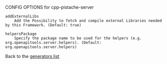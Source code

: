 CONFIG OPTIONS for cpp-pistache-server

    addExternalLibs
        Add the Possibility to fetch and compile external Libraries needed by this Framework. (Default: true)

    helpersPackage
        Specify the package name to be used for the helpers (e.g. org.openapitools.server.helpers). (Default: org.openapitools.server.helpers)

Back to the [generators list](README.md)
